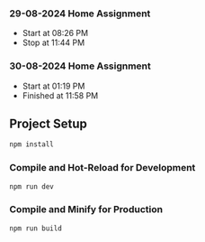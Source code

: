 ### 29-08-2024 Home Assignment
- Start at 08:26 PM
- Stop at 11:44 PM
### 30-08-2024 Home Assignment
- Start at 01:19 PM
- Finished at 11:58 PM

## Project Setup

```sh
npm install
```

### Compile and Hot-Reload for Development

```sh
npm run dev
```

### Compile and Minify for Production

```sh
npm run build
```